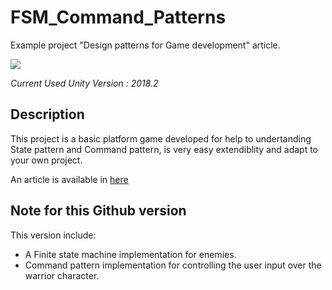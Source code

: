 # FSM_Command_Patterns
Example project "Design patterns for Game development" article.

![](https://i.imgur.com/5HvIthz.png)

_Current Used Unity Version : 2018.2_

## Description

This project is a basic platform game developed for help to undertanding State pattern and Command pattern, 
is very easy extendiblity and adapt to your own project.

An article is available in [here](https://ludology.usek.cl/wp-content/uploads/2021/01/LUDOLOGYN2-2020-30-38.pdf)

## Note for this Github version

This version include:

- A Finite state machine implementation for enemies.
- Command pattern implementation for controlling the user input over the warrior character.

